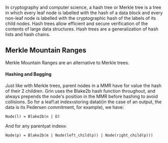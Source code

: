 In cryptography and computer science, a hash tree or Merkle tree is a tree in which every leaf node is labelled with the hash of a data block and every non-leaf node is labelled with the cryptographic hash of the labels of its child nodes. Hash trees allow efficient and secure verification of the contents of large data structures. Hash trees are a generalization of hash lists and hash chains.

## Merkle Mountain Ranges

Merkle Mountain Ranges are an alternative to Merkle trees.

#### Hashing and Bagging

Just like with Merkle trees, parent nodes in a MMR have for value the hash of their 2 children. Grin uses the Blake2b hash function throughout, and always prepends the node's position in the MMR before hashing to avoid collisions. So for a leaf`l`at index`n`storing data`D`\(in the case of an output, the data is its Pedersen commitment, for example\), we have:

```
Node(l) = Blake2b(n | D)
```

And for any parent`p`at index`m`:

```
Node(p) = Blake2b(m | Node(left_child(p)) | Node(right_child(p)))
```






